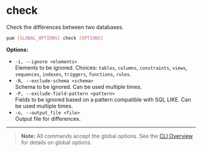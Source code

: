 # check

Check the differences between two databases.

```sh
pum [GLOBAL_OPTIONS] check [OPTIONS]
```

**Options:**

- `-i, --ignore <elements>`  
  Elements to be ignored. Choices: `tables`, `columns`, `constraints`, `views`, `sequences`, `indexes`, `triggers`, `functions`, `rules`.
- `-N, --exclude-schema <schema>`  
  Schema to be ignored. Can be used multiple times.
- `-P, --exclude-field-pattern <pattern>`  
  Fields to be ignored based on a pattern compatible with SQL LIKE. Can be used multiple times.
- `-o, --output_file <file>`  
  Output file for differences.

---

> **Note:**
> All commands accept the global options. See the [CLI Overview](../cli.md) for details on global options.
